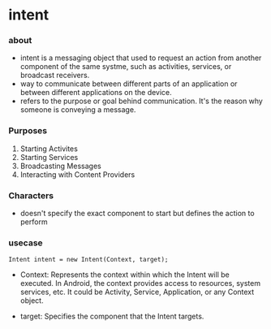 # intent

### about

- intent is a messaging object that used to request an action from another component of the same systme, such as activities, services, or broadcast receivers.
- way to communicate between different parts of an application or between different applications on the device.
- refers to the purpose or goal behind communication. It's the reason why someone is conveying a message.

### Purposes

1. Starting Activites
2. Starting Services
3. Broadcasting Messages
4. Interacting with Content Providers

### Characters

- doesn't specify the exact component to start but defines the action to perform

### usecase

```
Intent intent = new Intent(Context, target);
```

- Context: Represents the context within which the Intent will be executed. In Android, the context provides access to resources, system services, etc. It could be Activity, Service, Application, or any Context object.

- target: Specifies the component that the Intent targets.